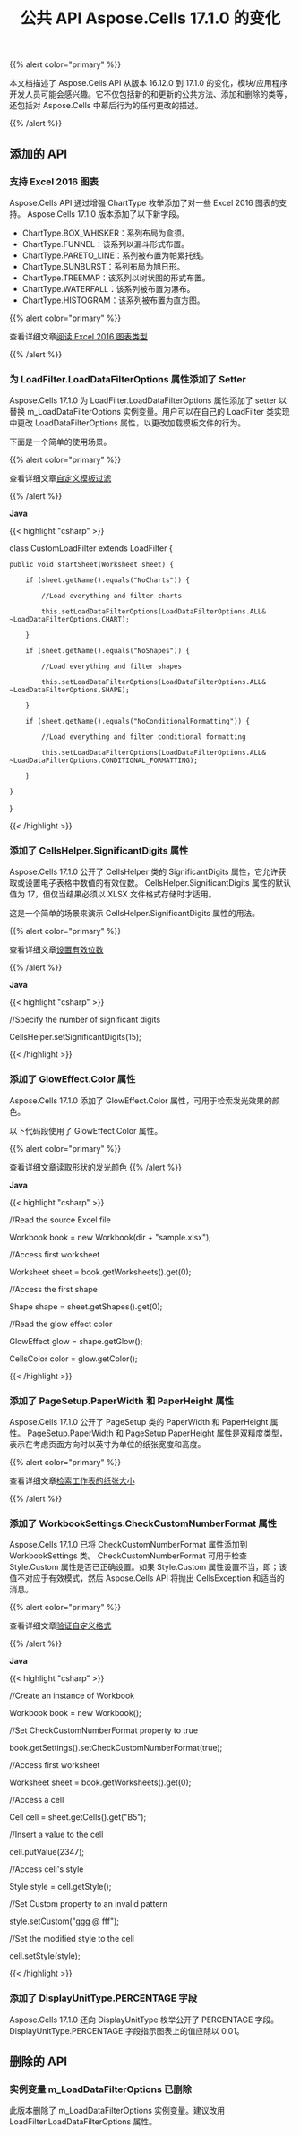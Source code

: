 ﻿---
title: 公共 API Aspose.Cells 17.1.0 的变化
type: docs
weight: 380
url: /zh/java/public-api-changes-in-aspose-cells-17-1-0/
---
{{% alert color="primary" %}} 

本文档描述了 Aspose.Cells API 从版本 16.12.0 到 17.1.0 的变化，模块/应用程序开发人员可能会感兴趣。它不仅包括新的和更新的公共方法、添加和删除的类等，还包括对 Aspose.Cells 中幕后行为的任何更改的描述。

{{% /alert %}} 
## **添加的 API**
### **支持 Excel 2016 图表**
Aspose.Cells API 通过增强 ChartType 枚举添加了对一些 Excel 2016 图表的支持。 Aspose.Cells 17.1.0 版本添加了以下新字段。

- ChartType.BOX_WHISKER：系列布局为盒须。
- ChartType.FUNNEL：该系列以漏斗形式布置。
- ChartType.PARETO_LINE：系列被布置为帕累托线。
- ChartType.SUNBURST：系列布局为旭日形。
- ChartType.TREEMAP：该系列以树状图的形式布置。
- ChartType.WATERFALL：该系列被布置为瀑布。
- ChartType.HISTOGRAM：该系列被布置为直方图。

{{% alert color="primary" %}} 

查看详细文章[阅读 Excel 2016 图表类型](/cells/zh/java/read-and-manipulate-excel-2016-charts/)

{{% /alert %}} 
### **为 LoadFilter.LoadDataFilterOptions 属性添加了 Setter**
Aspose.Cells 17.1.0 为 LoadFilter.LoadDataFilterOptions 属性添加了 setter 以替换 m_LoadDataFilterOptions 实例变量。用户可以在自己的 LoadFilter 类实现中更改 LoadDataFilterOptions 属性，以更改加载模板文件的行为。

下面是一个简单的使用场景。

{{% alert color="primary" %}} 

查看详细文章[自定义模板过滤](/cells/zh/java/filter-objects-while-loading-workbook-or-worksheet/)

{{% /alert %}} 

**Java**

{{< highlight "csharp" >}}

 class CustomLoadFilter extends LoadFilter {

	public void startSheet(Worksheet sheet) {

		if (sheet.getName().equals("NoCharts")) {

			//Load everything and filter charts

			this.setLoadDataFilterOptions(LoadDataFilterOptions.ALL& ~LoadDataFilterOptions.CHART);

		}

		if (sheet.getName().equals("NoShapes")) {

			//Load everything and filter shapes

			this.setLoadDataFilterOptions(LoadDataFilterOptions.ALL& ~LoadDataFilterOptions.SHAPE);

		}

		if (sheet.getName().equals("NoConditionalFormatting")) {

			//Load everything and filter conditional formatting

			this.setLoadDataFilterOptions(LoadDataFilterOptions.ALL& ~LoadDataFilterOptions.CONDITIONAL_FORMATTING);

		}

	}

}

{{< /highlight >}}
### **添加了 CellsHelper.SignificantDigits 属性**
Aspose.Cells 17.1.0 公开了 CellsHelper 类的 SignificantDigits 属性，它允许获取或设置电子表格中数值的有效位数。 CellsHelper.SignificantDigits 属性的默认值为 17，但仅当结果必须以 XLSX 文件格式存储时才适用。

这是一个简单的场景来演示 CellsHelper.SignificantDigits 属性的用法。

{{% alert color="primary" %}} 

查看详细文章[设置有效位数](/cells/zh/java/specifying-significant-digits-to-be-stored-in-excel-file/)

{{% /alert %}} 

**Java**

{{< highlight "csharp" >}}

 //Specify the number of significant digits

CellsHelper.setSignificantDigits(15);

{{< /highlight >}}
### **添加了 GlowEffect.Color 属性**
Aspose.Cells 17.1.0 添加了 GlowEffect.Color 属性，可用于检索发光效果的颜色。

以下代码段使用了 GlowEffect.Color 属性。

{{% alert color="primary" %}} 

查看详细文章[读取形状的发光颜色](/cells/zh/java/read-color-of-the-shape-s-glow-effect/)
{{% /alert %}} 

**Java**

{{< highlight "csharp" >}}

 //Read the source Excel file

Workbook book = new Workbook(dir + "sample.xlsx");

//Access first worksheet

Worksheet sheet = book.getWorksheets().get(0);

//Access the first shape

Shape shape = sheet.getShapes().get(0);

//Read the glow effect color

GlowEffect glow = shape.getGlow();

CellsColor color = glow.getColor();

{{< /highlight >}}
### **添加了 PageSetup.PaperWidth 和 PaperHeight 属性**
Aspose.Cells 17.1.0 公开了 PageSetup 类的 PaperWidth 和 PaperHeight 属性。 PageSetup.PaperWidth 和 PageSetup.PaperHeight 属性是双精度类型，表示在考虑页面方向时以英寸为单位的纸张宽度和高度。

{{% alert color="primary" %}} 

查看详细文章[检索工作表的纸张大小](/cells/zh/java/get-paper-width-and-height-from-pagesetup-of-worksheet/)

{{% /alert %}} 
### **添加了 WorkbookSettings.CheckCustomNumberFormat 属性**
Aspose.Cells 17.1.0 已将 CheckCustomNumberFormat 属性添加到 WorkbookSettings 类。 CheckCustomNumberFormat 可用于检查 Style.Custom 属性是否已正确设置。如果 Style.Custom 属性设置不当，即；该值不对应于有效模式，然后 Aspose.Cells API 将抛出 CellsException 和适当的消息。

{{% alert color="primary" %}} 

查看详细文章[验证自定义格式](/cells/zh/java/check-custom-number-format-when-setting-style-custom-property/)

{{% /alert %}} 

**Java**

{{< highlight "csharp" >}}

 //Create an instance of Workbook

Workbook book = new Workbook();

//Set CheckCustomNumberFormat property to true

book.getSettings().setCheckCustomNumberFormat(true);

//Access first worksheet

Worksheet sheet = book.getWorksheets().get(0);

//Access a cell

Cell cell = sheet.getCells().get("B5");

//Insert a value to the cell

cell.putValue(2347);

//Access cell's style

Style style = cell.getStyle();



//Set Custom property to an invalid pattern

style.setCustom("ggg @ fff");

//Set the modified style to the cell

cell.setStyle(style);

{{< /highlight >}}
### **添加了 DisplayUnitType.PERCENTAGE 字段**
Aspose.Cells 17.1.0 还向 DisplayUnitType 枚举公开了 PERCENTAGE 字段。 DisplayUnitType.PERCENTAGE 字段指示图表上的值应除以 0.01。
## **删除的 API**
### **实例变量 m_LoadDataFilterOptions 已删除**
此版本删除了 m_LoadDataFilterOptions 实例变量。建议改用 LoadFilter.LoadDataFilterOptions 属性。
